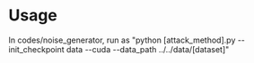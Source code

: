 ##
# Usage
In codes/noise_generator, run as "python [attack_method].py --init_checkpoint data --cuda --data_path ../../data/[dataset]"
